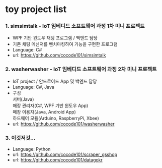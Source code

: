# toy project list
### 1. simsimtalk - IoT 임베디드 소프트웨어 과정 1차 미니 프로젝트
* WPF 기반 윈도우 채팅 프로그램 / 백엔드 담당
* 기존 채팅 메신저를 벤치마킹하여 기능을 구현한 프로그램
* Language: C#
* url: https://github.com/cocode101/simsimtalk

### 2. washerwasher - IoT 임베디드 소프트웨어 과정 2차 미니 프로젝트
* IoT project / 안드로이드 App 및 백엔드 담당
* Language: C#, Java
* 구성  <br>
        서버(Java) <br>
        매장 관리자(C#, WPF 기반 윈도우 App) <br>
        매장 이용자(Java, Android App) <br>
        하드웨어 모듈(Arduino, RaspberryPi, Xbee) <br>
* url: https://github.com/cocode101/washerwasher

### 3. 이것저것...
* Language: Python
* url: https://github.com/cocode101/scraper_gsshop
* url: https://github.com/cocode101/datagokr
